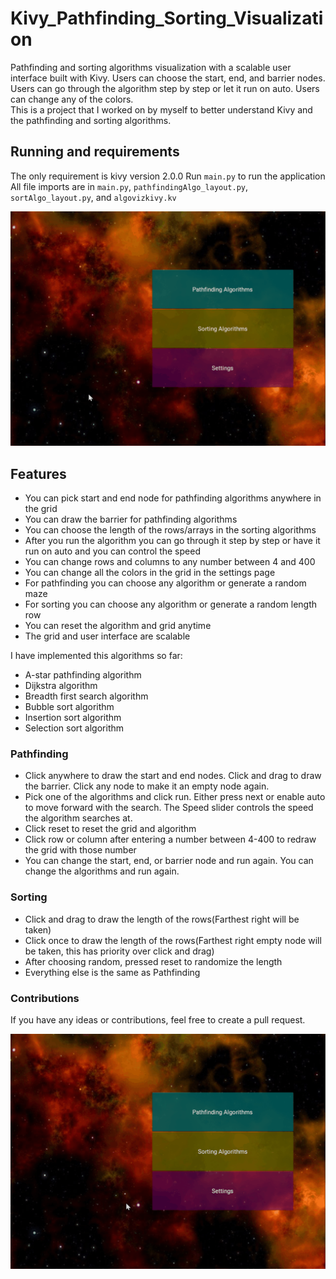 # Kivy_Pathfinding_Sorting_Visualization

Pathfinding and sorting algorithms visualization with a scalable user interface built with Kivy.
Users can choose the start, end, and barrier nodes. Users can go through the algorithm step by step or let it run on auto. Users can change any of the colors.  
This is a project that I worked on by myself to better understand Kivy and the pathfinding and sorting algorithms.

## Running and requirements

The only requirement is kivy version 2.0.0
Run `main.py` to run the application
All file imports are in `main.py`, `pathfindingAlgo_layout.py`, `sortAlgo_layout.py`, and `algovizkivy.kv`

![Video](./docs/Pathfinding_video.gif)

## Features

- You can pick start and end node for pathfinding algorithms anywhere in the grid
- You can draw the barrier for pathfinding algorithms
- You can choose the length of the rows/arrays in the sorting algorithms
- After you run the algorithm you can go through it step by step or have it run on auto and you can control the speed
- You can change rows and columns to any number between 4 and 400
- You can change all the colors in the grid in the settings page
- For pathfinding you can choose any algorithm or generate a random maze
- For sorting you can choose any algorithm or generate a random length row
- You can reset the algorithm and grid anytime
- The grid and user interface are scalable

I have implemented this algorithms so far:

- A-star pathfinding algorithm
- Dijkstra algorithm
- Breadth first search algorithm
- Bubble sort algorithm
- Insertion sort algorithm
- Selection sort algorithm

### Pathfinding

- Click anywhere to draw the start and end nodes. Click and drag to draw the barrier. Click any node to make it an empty node again.
- Pick one of the algorithms and click run. Either press next or enable auto to move forward with the search. The Speed slider controls the speed the algorithm searches at.
- Click reset to reset the grid and algorithm
- Click row or column after entering a number between 4-400 to redraw the grid with those number
- You can change the start, end, or barrier node and run again. You can change the algorithms and run again.

### Sorting

- Click and drag to draw the length of the rows(Farthest right will be taken)
- Click once to draw the length of the rows(Farthest right empty node will be taken, this has priority over click and drag)
- After choosing random, pressed reset to randomize the length
- Everything else is the same as Pathfinding

### Contributions

If you have any ideas or contributions, feel free to create a pull request.

![Video](./docs/Sorting_video.gif)
